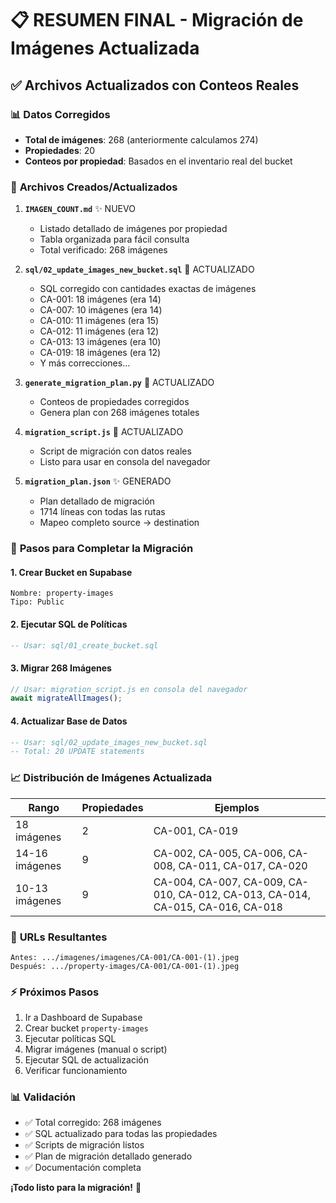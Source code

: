 # 📋 RESUMEN FINAL - Migración de Imágenes Actualizada

## ✅ Archivos Actualizados con Conteos Reales

### 📊 **Datos Corregidos**
- **Total de imágenes**: 268 (anteriormente calculamos 274)
- **Propiedades**: 20
- **Conteos por propiedad**: Basados en el inventario real del bucket

### 📁 **Archivos Creados/Actualizados**

1. **`IMAGEN_COUNT.md`** ✨ NUEVO
   - Listado detallado de imágenes por propiedad
   - Tabla organizada para fácil consulta
   - Total verificado: 268 imágenes

2. **`sql/02_update_images_new_bucket.sql`** 🔄 ACTUALIZADO
   - SQL corregido con cantidades exactas de imágenes
   - CA-001: 18 imágenes (era 14)
   - CA-007: 10 imágenes (era 14)
   - CA-010: 11 imágenes (era 15)
   - CA-012: 11 imágenes (era 12)
   - CA-013: 13 imágenes (era 10)
   - CA-019: 18 imágenes (era 12)
   - Y más correcciones...

3. **`generate_migration_plan.py`** 🔄 ACTUALIZADO
   - Conteos de propiedades corregidos
   - Genera plan con 268 imágenes totales

4. **`migration_script.js`** 🔄 ACTUALIZADO
   - Script de migración con datos reales
   - Listo para usar en consola del navegador

5. **`migration_plan.json`** ✨ GENERADO
   - Plan detallado de migración
   - 1714 líneas con todas las rutas
   - Mapeo completo source → destination

### 🎯 **Pasos para Completar la Migración**

#### 1. **Crear Bucket en Supabase**
```
Nombre: property-images
Tipo: Public
```

#### 2. **Ejecutar SQL de Políticas**
```sql
-- Usar: sql/01_create_bucket.sql
```

#### 3. **Migrar 268 Imágenes**
```javascript
// Usar: migration_script.js en consola del navegador
await migrateAllImages();
```

#### 4. **Actualizar Base de Datos**
```sql
-- Usar: sql/02_update_images_new_bucket.sql
-- Total: 20 UPDATE statements
```

### 📈 **Distribución de Imágenes Actualizada**

| Rango | Propiedades | Ejemplos |
|-------|-------------|----------|
| 18 imágenes | 2 | CA-001, CA-019 |
| 14-16 imágenes | 9 | CA-002, CA-005, CA-006, CA-008, CA-011, CA-017, CA-020 |
| 10-13 imágenes | 9 | CA-004, CA-007, CA-009, CA-010, CA-012, CA-013, CA-014, CA-015, CA-016, CA-018 |

### 🔧 **URLs Resultantes**
```
Antes: .../imagenes/imagenes/CA-001/CA-001-(1).jpeg
Después: .../property-images/CA-001/CA-001-(1).jpeg
```

### ⚡ **Próximos Pasos**
1. Ir a Dashboard de Supabase
2. Crear bucket `property-images`
3. Ejecutar políticas SQL
4. Migrar imágenes (manual o script)
5. Ejecutar SQL de actualización
6. Verificar funcionamiento

### 📊 **Validación**
- ✅ Total corregido: 268 imágenes
- ✅ SQL actualizado para todas las propiedades
- ✅ Scripts de migración listos
- ✅ Plan de migración detallado generado
- ✅ Documentación completa

**¡Todo listo para la migración!** 🚀
